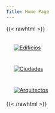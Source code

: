 ```yaml
---
Title: Home Page
---
```


{{< rawhtml >}}
<div class="row">
  <div class="four columns">
		<a href="/books/">
    <img class="center" style="margin:20px" title="Edificios" src="icons/edificios.jpg">
	  </a>
  </div>
  <div class="four columns value-prop">
		<a href="/authors/">
    <img class="center" style="margin:20px" title="Ciudades" src="icons/authors.svg">
	  </a>
  </div>
  <div class="four columns value-prop">
		<a href="/publishers/">
    <img class="center" style="margin:20px" title="Arquitectos" src="icons/publishers.svg">
	 </a>
  </div>
</div>
{{< /rawhtml >}}